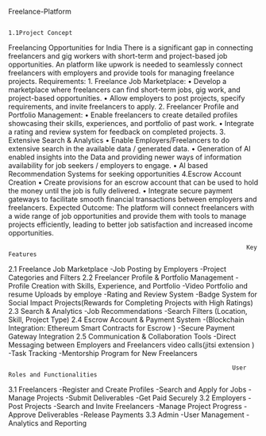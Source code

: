 Freelance-Platform

                                                                  1.1Project Concept 
Freelancing Opportunities for India There is a significant gap in connecting freelancers and gig workers with short-term and project-based job opportunities. 
An platform like upwork is needed to seamlessly connect freelancers with employers and provide tools for managing freelance projects. 
Requirements: 1. Freelance Job Marketplace:
• Develop a marketplace where freelancers can find short-term jobs, gig work, and project-based opportunities. 
• Allow employers to post projects, specify requirements, and invite freelancers to apply.
2. Freelancer Profile and Portfolio Management: 
• Enable freelancers to create detailed profiles showcasing their skills, experiences, and portfolio of past work. 
• Integrate a rating and review system for feedback on completed projects. 
3. Extensive Search & Analytics 
• Enable Employers/Freelancers to do extensive search in the available data / generated data. 
• Generation of AI enabled insights into the Data and providing newer ways of information availability for job seekers / employers to engage. 
• AI based Recommendation Systems for seeking opportunities 
4.Escrow Account Creation 
• Create provisions for an escrow account that can be used to hold the money until the job is fully delivered. 
• Integrate secure payment gateways to facilitate smooth financial transactions between employers and freelancers. 
Expected Outcome: The platform will connect freelancers with a wide range of job opportunities and provide them with tools to manage projects efficiently, 
leading to better job satisfaction and increased income opportunities. 


                                                                       Key Features
2.1 Freelance Job Marketplace
-Job Posting by Employers
-Project Categories and Filters
2.2 Freelancer Profile & Portfolio Management
-Profile Creation with Skills, Experience, and Portfolio
-Video Portfolio and resume Uploads by employe
-Rating and Review System
-Badge System for Social Impact Projects(Rewards for Completing Projects with High Ratings)
2.3 Search & Analytics
-Job Recommendations
-Search Filters (Location, Skill, Project Type)
2.4 Escrow Account & Payment System
-(Blockchain Integration: Ethereum Smart Contracts for Escrow )
-Secure Payment Gateway Integration 
2.5 Communication & Collaboration Tools
-Direct Messaging between Employers and Freelancers video calls(jitsi extension )
-Task Tracking
-Mentorship Program for New Freelancers


                                                                   User Roles and Functionalities
3.1 Freelancers
-Register and Create Profiles
-Search and Apply for Jobs
-Manage Projects
-Submit Deliverables
-Get Paid Securely
3.2 Employers
-Post Projects
-Search and Invite Freelancers
-Manage Project Progress
-Approve Deliverables
-Release Payments
3.3 Admin
-User Management
-Analytics and Reporting




